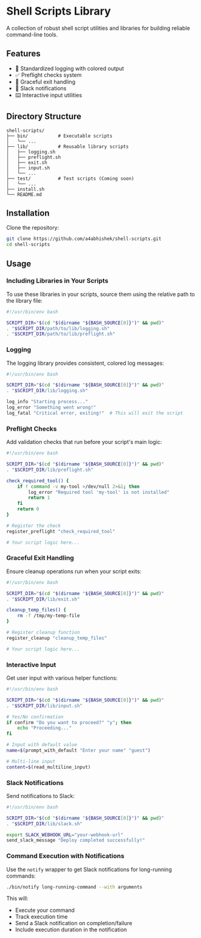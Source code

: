 # Shell Scripts Library

A collection of robust shell script utilities and libraries for building reliable command-line tools.

## Features

- 📝 Standardized logging with colored output
- ✅ Preflight checks system
- 🔄 Graceful exit handling
- 📨 Slack notifications
- ⌨️ Interactive input utilities

## Directory Structure

```
shell-scripts/
├── bin/           # Executable scripts
│   └── ...
├── lib/           # Reusable library scripts
│   ├── logging.sh
│   ├── preflight.sh
│   ├── exit.sh
│   ├── input.sh
│   └── ...
├── test/          # Test scripts (Coming soon)
│   └── ...
├── install.sh
└── README.md          
```

## Installation

Clone the repository:

```bash
git clone https://github.com/a4abhishek/shell-scripts.git
cd shell-scripts
```

## Usage

### Including Libraries in Your Scripts

To use these libraries in your scripts, source them using the relative path to the library file:

```bash
#!/usr/bin/env bash

SCRIPT_DIR="$(cd "$(dirname "${BASH_SOURCE[0]}")" && pwd)"
. "$SCRIPT_DIR/path/to/lib/logging.sh"
. "$SCRIPT_DIR/path/to/lib/preflight.sh"
```

### Logging

The logging library provides consistent, colored log messages:

```bash
#!/usr/bin/env bash

SCRIPT_DIR="$(cd "$(dirname "${BASH_SOURCE[0]}")" && pwd)"
. "$SCRIPT_DIR/lib/logging.sh"

log_info "Starting process..."
log_error "Something went wrong!"
log_fatal "Critical error, exiting!"  # This will exit the script
```

### Preflight Checks

Add validation checks that run before your script's main logic:

```bash
#!/usr/bin/env bash

SCRIPT_DIR="$(cd "$(dirname "${BASH_SOURCE[0]}")" && pwd)"
. "$SCRIPT_DIR/lib/preflight.sh"

check_required_tool() {
    if ! command -v my-tool >/dev/null 2>&1; then
        log_error "Required tool 'my-tool' is not installed"
        return 1
    fi
    return 0
}

# Register the check
register_preflight "check_required_tool"

# Your script logic here...
```

### Graceful Exit Handling

Ensure cleanup operations run when your script exits:

```bash
#!/usr/bin/env bash

SCRIPT_DIR="$(cd "$(dirname "${BASH_SOURCE[0]}")" && pwd)"
. "$SCRIPT_DIR/lib/exit.sh"

cleanup_temp_files() {
    rm -f /tmp/my-temp-file
}

# Register cleanup function
register_cleanup "cleanup_temp_files"

# Your script logic here...
```

### Interactive Input

Get user input with various helper functions:

```bash
#!/usr/bin/env bash

SCRIPT_DIR="$(cd "$(dirname "${BASH_SOURCE[0]}")" && pwd)"
. "$SCRIPT_DIR/lib/input.sh"

# Yes/No confirmation
if confirm "Do you want to proceed?" "y"; then
    echo "Proceeding..."
fi

# Input with default value
name=$(prompt_with_default "Enter your name" "guest")

# Multi-line input
content=$(read_multiline_input)
```

### Slack Notifications

Send notifications to Slack:

```bash
#!/usr/bin/env bash

SCRIPT_DIR="$(cd "$(dirname "${BASH_SOURCE[0]}")" && pwd)"
. "$SCRIPT_DIR/lib/slack.sh"

export SLACK_WEBHOOK_URL="your-webhook-url"
send_slack_message "Deploy completed successfully!"
```

### Command Execution with Notifications

Use the `notify` wrapper to get Slack notifications for long-running commands:

```bash
./bin/notify long-running-command --with arguments
```

This will:
- Execute your command
- Track execution time
- Send a Slack notification on completion/failure
- Include execution duration in the notification
